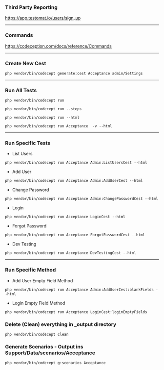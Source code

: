 ### Third Party Reporting 
https://app.testomat.io/users/sign_up

---

### Commands
https://codeception.com/docs/reference/Commands

---

### Create New Cest
```shell
php vendor/bin/codecept generate:cest Acceptance admin/Settings
```
---

### Run All Tests
```shell
php vendor/bin/codecept run
```

```shell
php vendor/bin/codecept run --steps
```

```shell
php vendor/bin/codecept run --html
```

```shell
php vendor/bin/codecept run Acceptance  -v --html
```

---

### Run Specific Tests

* List Users
```shell
php vendor/bin/codecept run Acceptance Admin:ListUsersCest --html
```

* Add User
```shell
php vendor/bin/codecept run Acceptance Admin:AddUserCest --html
```

* Change Password
```shell
php vendor/bin/codecept run Acceptance Admin:ChangePasswordCest --html
```

* Login
```shell
php vendor/bin/codecept run Acceptance LoginCest --html
```

* Forgot Password
```shell
php vendor/bin/codecept run Acceptance ForgotPasswordCest --html
```

* Dev Testing
```shell
php vendor/bin/codecept run Acceptance DevTestingCest --html
```

---

### Run Specific Method

* Add User Empty Field Method
```shell
php vendor/bin/codecept run Acceptance Admin:AddUserCest:blankFields --html
```


* Login Empty Field Method
```shell
php vendor/bin/codecept run Acceptance LoginCest:loginEmptyFields
```

### Delete (Clean) everything in _output directory
```shell
php vendor/bin/codecept clean
```

### Generate Scenarios - Output ins Support/Data/scenarios/Acceptance
```shell
php vendor/bin/codecept g:scenarios Acceptance
```

